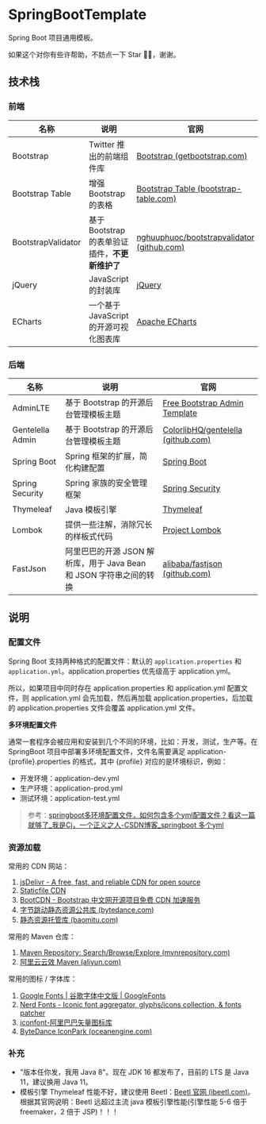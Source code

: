 # SpringBootTemplate
Spring Boot 项目通用模板。

如果这个对你有些许帮助，不妨点一下 Star 🌟🌟，谢谢。



## 技术栈

### 前端

| 名称               | 说明                                            | 官网                                                         |
| ------------------ | ----------------------------------------------- | ------------------------------------------------------------ |
| Bootstrap          | Twitter 推出的前端组件库                        | [Bootstrap (getbootstrap.com)](https://getbootstrap.com/)    |
| Bootstrap Table    | 增强 Bootstrap 的表格                           | [Bootstrap Table (bootstrap-table.com)](https://bootstrap-table.com/) |
| BootstrapValidator | 基于 Bootstrap 的表单验证插件，**不更新维护了** | [nghuuphuoc/bootstrapvalidator (github.com)](https://github.com/nghuuphuoc/bootstrapvalidator/) |
| jQuery             | JavaScript 的封装库                             | [jQuery](https://jquery.com/)                                |
| ECharts            | 一个基于 JavaScript 的开源可视化图表库          | [Apache ECharts](https://echarts.apache.org/zh/index.html)   |



### 后端

| 名称             | 说明                                                         | 官网                                                         |
| ---------------- | ------------------------------------------------------------ | ------------------------------------------------------------ |
| AdminLTE         | 基于 Bootstrap 的开源后台管理模板主题                        | [Free Bootstrap Admin Template](https://adminlte.io/)        |
| Gentelella Admin | 基于 Bootstrap 的开源后台管理模板主题                        | [ColorlibHQ/gentelella (github.com)](https://github.com/ColorlibHQ/gentelella) |
| Spring Boot      | Spring 框架的扩展，简化构建配置                              | [Spring Boot](https://spring.io/projects/spring-boot)        |
| Spring Security  | Spring 家族的安全管理框架                                    | [Spring Security](https://spring.io/projects/spring-security) |
| Thymeleaf        | Java 模板引擎                                                | [Thymeleaf](https://www.thymeleaf.org/)                      |
| Lombok           | 提供一些注解，消除冗长的样板式代码                           | [Project Lombok](https://projectlombok.org/)                 |
| FastJson         | 阿里巴巴的开源 JSON 解析库，用于 Java Bean 和 JSON 字符串之间的转换 | [alibaba/fastjson (github.com)](https://github.com/alibaba/fastjson) |





## 说明

### 配置文件

Spring Boot 支持两种格式的配置文件：默认的 `application.properties` 和 `application.yml`。application.properties 优先级高于 application.yml。

所以，如果项目中同时存在 application.properties 和 application.yml 配置文件，则 application.yml 会先加载，然后再加载 application.properties，后加载的 application.properties 文件会覆盖 application.yml 文件。

**多环境配置文件**

通常一套程序会被应用和安装到几个不同的环境，比如：开发，测试，生产等。在 SpringBoot 项目中部署多环境配置文件，文件名需要满足 application-{profile}.properties 的格式，其中 {profile} 对应的是环境标识，例如：

* 开发环境：application-dev.yml
* 生产环境：application-prod.yml
* 测试环境：application-test.yml



> 参考：[springboot多环境配置文件，如何包含多个yml配置文件？看这一篇就够了_我是Cj，一个正义之人-CSDN博客_springboot 多个yml](https://blog.csdn.net/xiaorui51/article/details/108452181)





### 资源加载

常用的 CDN 网站：

1. [jsDelivr - A free, fast, and reliable CDN for open source](https://www.jsdelivr.com/)
2. [Staticfile CDN](https://www.staticfile.org/)
3. [BootCDN - Bootstrap 中文网开源项目免费 CDN 加速服务](https://www.bootcdn.cn/)
4. [字节跳动静态资源公共库 (bytedance.com)](http://cdn.bytedance.com/)
5. [静态资源托管库 (baomitu.com)](https://cdn.baomitu.com/)



常用的 Maven 仓库：

1. [Maven Repository: Search/Browse/Explore (mvnrepository.com)](https://mvnrepository.com/)
2. [阿里云云效 Maven (aliyun.com)](https://developer.aliyun.com/mvn/guide)



常用的图标 / 字体库：

1. [Google Fonts | 谷歌字体中文版 | GoogleFonts](http://www.googlefonts.cn/)
2. [Nerd Fonts - Iconic font aggregator, glyphs/icons collection, & fonts patcher](https://www.nerdfonts.com/font-downloads)
3. [iconfont-阿里巴巴矢量图标库](https://www.iconfont.cn/)
4. [ByteDance IconPark (oceanengine.com)](https://iconpark.oceanengine.com/home)



### 补充

* "版本任你发，我用 Java 8"。现在 JDK 16 都发布了，目前的 LTS 是 Java 11，建议换用 Java 11。
* 模板引擎 Thymeleaf 性能不好，建议使用 Beetl：[Beetl 官网 (ibeetl.com)](http://ibeetl.com/)。根据其官网说明：Beetl 远超过主流 java 模板引擎性能(引擎性能 5-6 倍于 freemaker，2 倍于 JSP)！！！
